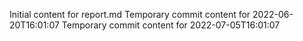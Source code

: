 Initial content for report.md
Temporary commit content for 2022-06-20T16:01:07
Temporary commit content for 2022-07-05T16:01:07
